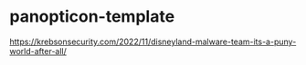 # panopticon-template

https://krebsonsecurity.com/2022/11/disneyland-malware-team-its-a-puny-world-after-all/
